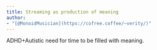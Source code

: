 ```yaml
---
title: Streaming as production of meaning
author:
- "[@MonoidMusician](https://cofree.coffee/~verity/)"
---
```


ADHD+Autistic need for time to be filled with meaning.
